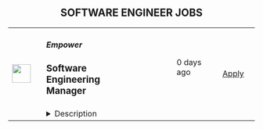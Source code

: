 <div align="center"><h2>SOFTWARE ENGINEER JOBS</h2></div><table><tr>
                <td width="100" height="100" rowspan="2">
                    <img src="https://lever-client-logos.s3.us-west-2.amazonaws.com/2e1a369c-b58f-41ac-8d86-4b0a77695e68-1687915522032.png" width="38px" height="auto">
                </td>
                <td width="300">
                    <h5>Empower</h5>
                    <h3>Software Engineering Manager</h3>
                </td>
                <td width="300">
                    <code></code>
                </td>
                <td width="200">
                <text>0 days ago</text>
                </td>
                <td width="100" rowspan="2">
                <a href="https://jobs.lever.co/empower.me/88fec2c1-9ca9-4a36-9a45-b1c403886b0d" align="right" target="_blank">Apply</a>
                </td>
            </tr>
            <tr>
                <td colspan="3">
                <details><summary>Description</summary>
                <div><b style="font-size: 24px">EMPOWER OVERVIEW</b></div><div><br></div><div><a href="http://empower.me/" class="postings-link">Empower</a>&nbsp;is a high-growth financial technology company on a mission to expand access to fair credit to give anyone in the world the opportunity to improve their financial security and mobility. We dream up and launch one-of-a-kind features that help our members get money instantly whenever they need it, save for the future, and rewrite their financial story. Our members see Empower Cash Advance as a life-saver, Empower Automatic Savings as a game-changer, and the new Empower Thrive line of credit (currently in beta, launching soon) as a lifeline to low-cost borrowing and the only practical path to building good credit.</div><div><br></div><div>Empower is backed by Sequoia Capital, Blisce, and Icon Ventures. Are we the next great place to grow your impact and accelerate your career? We think so:</div><div><br></div><div>Inc. ranked Empower #56 in the 2023 Inc. 5000 list of the fastest-growing private companies in the US (#55 in 2022). Forbes put Empower on its 2023 list of America's Best Startup Employers. Fast Company recognized the new Empower Thrive line of credit in their 2022 list of the Next Big Things in Tech. </div><div><br></div><div><b style="font-size: 24px">THE EMPOWER WAY</b></div><div><b>Great Expectations</b>: We come up with bold, audacious goals for ourselves and go all out for impact</div><div><b>Owner Mindset</b>: We give every employee latitude to act independently, make smart choices, and move the business forward</div><div><b>Spirited Debate</b>: We love skeptics and seek counter opinions to challenge our personal assumptions and expand our view</div><div><b>Customer Obsession: </b>We listen to understand, empathize, and create a memorable, rewarding experience for our community</div><div><b>Inclusive Collaboration</b>: We believe diverse teams make the best decisions, and we strive to give diverse voices a seat at the table</div><div>N<b>o Jerks Allowed</b>: We value our relationships and take the time to build trust and connection and communicate respectfully</div><div><b>&nbsp;</b></div><div><b style="font-size: 18px">&nbsp;</b></div><div><b style="font-size: 18px">WHAT EMPOWER OFFERS</b></div><div>Competitive salary</div><div>Generous equity package</div><div>Full healthcare and dental benefits</div><div>Technology&nbsp; expense reimbursement</div><div>Work&nbsp; from anywhere</div><div><br></div><div><b style="font-size: 18px">JOB DESCRIPTION</b></div><div>As a Software Engineering Manager, you’ll work on the systems and processes that enable Empower's apps and business. You’ll engage with a collaborative, high powered team to deliver solutions on projects with a reach of millions. The solutions you’ll build will be robust, secure and easy to understand both for our users and your engineering peers.&nbsp;You’ll take end to end ownership of new features and product lines shaping work in early stages, building, deploying and running post deployment analysis to ensure we’re hitting our goals.</div><div><br></div><div>Travel for company offsites is expected at a minimum 2 times a year. </div><h3>Responsibilities</h3><li>Line management of engineering (3-15 staff)</li><li>Hiring technical talent across backend, web and mobile</li><li>Delivery management of high profile initiatives</li><li>Develop and execute strategic investments in technical infrastructure</li><li>Mentoring and coaching both technical and delivery within the delivery team</li><li>Management of high severity operational incidents</li><li>Management of a platform's technology roadmap</li><li>Hands on technical support (as required)</li><li>Analysis and specification of technical initiatives as a Technical Product Owner</li><li>System operational performance management</li><li>Participate in on-call schedule and escalations</li><li>Reporting of operational metrics</li><li>Process analysis, design and execution</li>,<h3>Requirements</h3><li>Bachelor degree or greater within Computer Science, Software Engineering or a related subject</li><li>6+ years developing web APIs within .NET (C#) or mobile applications within Kotlin or Swift </li><li>3+ years in a technical leadership role</li><div>At Empower, we hire for people that push themselves to understand others and seek out ways to challenge their personal assumptions. Our hope is that by fostering such an environment, we strengthen our business and relationships by putting people first. We are committed to building a diverse, inclusive, and equitable workspace where everyone (regardless of age, education, ethnicity, gender, sexual orientation, or any personal characteristics) feels like they belong. Even if your experience doesn’t exactly match up to our job description, you should feel empowered to apply regardless!&nbsp;</div>
                </details>
                </td>
            </tr></table>